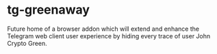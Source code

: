 # tg-greenaway
Future home of a browser addon which will extend and enhance the Telegram web client user experience by hiding every trace of user John Crypto Green. 

